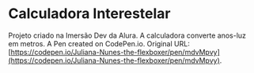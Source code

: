 # Calculadora Interestelar

Projeto criado na Imersão Dev da Alura. A calculadora converte anos-luz em metros.
A Pen created on CodePen.io. Original URL: [https://codepen.io/Juliana-Nunes-the-flexboxer/pen/mdvMpvy](https://codepen.io/Juliana-Nunes-the-flexboxer/pen/mdvMpvy).

